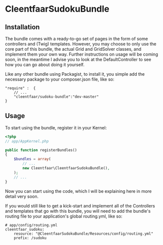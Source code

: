 CleentfaarSudokuBundle
======================

## Installation
The bundle comes with a ready-to-go set of pages in the form of some controllers and (Twig) templates. However, you may
choose to only use the core part of this bundle, the actual Grid and GridSolver classes, and implement them your own way.
Further instructions on usage will be coming soon, in the meantime I advise you to look at the DefaultController to see
how you can go about doing it yourself.

Like any other bundle using Packagist, to install it, you simple add the necessary package to your composer.json file, like so:

    "require" :  {
        // ...
        "cleentfaar/sudoku-bundle":"dev-master"
    }


## Usage
To start using the bundle, register it in your Kernel:

``` php
<?php
// app/AppKernel.php

public function registerBundles()
{
    $bundles = array(
        // ...
        new Cleentfaar\CleentfaarSudokuBundle(),
    );
    // ...
}
```

Now you can start using the code, which I will be explaining here in more detail very soon.

If you would still like to get a kick-start and implement all of the Controllers and templates that go with this bundle,
you will need to add the bundle's routing file to your application's global routing.yml, like so:

    # app/config/routing.yml
    cleentfaar_sudoku:
        resource: "@CleentfaarSudokuBundle/Resources/config/routing.yml"
        prefix: /sudoku

